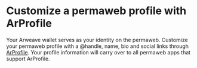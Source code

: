 # Customize a permaweb profile with ArProfile

Your Arweave wallet serves as your identity on the permaweb. Customize your permaweb profile with a @handle, name, bio and social links through [ArProfile](https://arprofile.arweave.dev/). Your profile information will carry over to all permaweb apps that support ArProfile.
